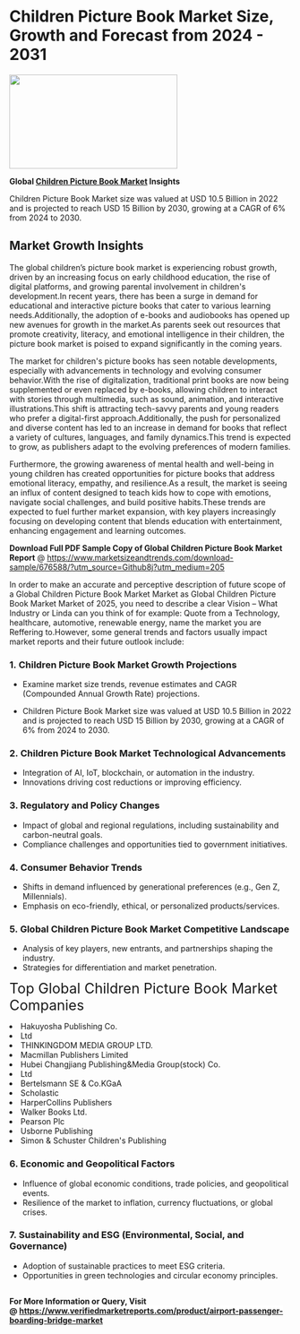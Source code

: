 <H1>Children Picture Book Market Size, Growth and Forecast from 2024 - 2031</H1><img class="aligncenter size-medium wp-image-584254" src="https://thirdeyenews.in/wp-content/uploads/2024/09/Global-Market-Research-300x168.jpeg" alt="" width="300" height="168" /><p><strong>Global&nbsp;<a href="https://www.marketsizeandtrends.com/download-sample/676588/?utm_source=Github8j?utm_medium=205">Children Picture Book Market</a> Insights</strong></p><p>Children Picture Book Market size was valued at USD 10.5 Billion in 2022 and is projected to reach USD 15 Billion by 2030, growing at a CAGR of 6% from 2024 to 2030.</p><p><h2>Market Growth Insights</h2> <p>The global children’s picture book market is experiencing robust growth, driven by an increasing focus on early childhood education, the rise of digital platforms, and growing parental involvement in children's development.In recent years, there has been a surge in demand for educational and interactive picture books that cater to various learning needs.Additionally, the adoption of e-books and audiobooks has opened up new avenues for growth in the market.As parents seek out resources that promote creativity, literacy, and emotional intelligence in their children, the picture book market is poised to expand significantly in the coming years.</p> <p>The market for children's picture books has seen notable developments, especially with advancements in technology and evolving consumer behavior.With the rise of digitalization, traditional print books are now being supplemented or even replaced by e-books, allowing children to interact with stories through multimedia, such as sound, animation, and interactive illustrations.This shift is attracting tech-savvy parents and young readers who prefer a digital-first approach.Additionally, the push for personalized and diverse content has led to an increase in demand for books that reflect a variety of cultures, languages, and family dynamics.This trend is expected to grow, as publishers adapt to the evolving preferences of modern families.</p> <p>Furthermore, the growing awareness of mental health and well-being in young children has created opportunities for picture books that address emotional literacy, empathy, and resilience.As a result, the market is seeing an influx of content designed to teach kids how to cope with emotions, navigate social challenges, and build positive habits.These trends are expected to fuel further market expansion, with key players increasingly focusing on developing content that blends education with entertainment, enhancing engagement and learning outcomes.</p> <p><span class=""><strong>Download Full PDF Sample Copy of Global Children Picture Book Market Report</strong> @ <a href="https://www.marketsizeandtrends.com/download-sample/676588/?utm_source=Github8j?utm_medium=205" target="_blank">https://www.marketsizeandtrends.com/download-sample/676588/?utm_source=Github8j?utm_medium=205</a></span></p><p>In order to make an accurate and perceptive description of future scope of a Global&nbsp;Children Picture Book Market Market as Global&nbsp;Children Picture Book Market Market of 2025, you need to describe a clear Vision &ndash; What Industry or Linda can you think of for example: Quote from a Technology, healthcare, automotive, renewable energy, name the market you are Reffering to.However, some general trends and factors usually impact market reports and their future outlook include:</p><h3>1.&nbsp;<strong>Children Picture Book Market Growth Projections</strong></h3><ul><li>Examine market size trends, revenue estimates and CAGR (Compounded Annual Growth Rate) projections.</li><li><p>Children Picture Book Market size was valued at USD 10.5 Billion in 2022 and is projected to reach USD 15 Billion by 2030, growing at a CAGR of 6% from 2024 to 2030.</p></li></ul><h3>2.&nbsp;<strong>Children Picture Book Market Technological Advancements</strong></h3><ul><li>Integration of AI, IoT, blockchain, or automation in the industry.</li><li>Innovations driving cost reductions or improving efficiency.</li></ul><h3>3.&nbsp;<strong>Regulatory and Policy Changes</strong></h3><ul><li>Impact of global and regional regulations, including sustainability and carbon-neutral goals.</li><li>Compliance challenges and opportunities tied to government initiatives.</li></ul><h3>4.&nbsp;<strong>Consumer Behavior Trends</strong></h3><ul><li>Shifts in demand influenced by generational preferences (e.g., Gen Z, Millennials).</li><li>Emphasis on eco-friendly, ethical, or personalized products/services.</li></ul><h3>5.&nbsp;<strong>Global Children Picture Book Market Competitive Landscape</strong></h3><ul><li>Analysis of key players, new entrants, and partnerships shaping the industry.</li><li>Strategies for differentiation and market penetration.</li></ul><p data-pm-slice="1 1 []"><span style="color: inherit; font-family: inherit; font-size: 25px;">Top Global Children Picture Book Market Companies</span></p><div class="" data-test-id=""><p><li>Hakuyosha Publishing Co.</li><li>Ltd</li><li> THINKINGDOM MEDIA GROUP LTD.</li><li> Macmillan Publishers Limited</li><li> Hubei Changjiang Publishing&Media Group(stock) Co.</li><li>Ltd</li><li> Bertelsmann SE & Co.KGaA</li><li> Scholastic</li><li> HarperCollins Publishers</li><li> Walker Books Ltd.</li><li> Pearson Plc</li><li> Usborne Publishing</li><li> Simon & Schuster Children's Publishing</li></p></div><h3>6.&nbsp;<strong>Economic and Geopolitical Factors</strong></h3><ul><li>Influence of global economic conditions, trade policies, and geopolitical events.</li><li>Resilience of the market to inflation, currency fluctuations, or global crises.</li></ul><h3>7.&nbsp;<strong>Sustainability and ESG (Environmental, Social, and Governance)</strong></h3><ul><li>Adoption of sustainable practices to meet ESG criteria.</li><li>Opportunities in green technologies and circular economy principles.</li></ul><h2><strong style="font-size: 14px;">For More Information or Query, Visit @&nbsp;</strong><a style="background-color: #ffffff; font-size: 14px;" href="https://www.marketsizeandtrends.com/report/children-picture-book-market/" target="_blank">https://www.verifiedmarketreports.com/product/airport-passenger-boarding-bridge-market</a></h2>